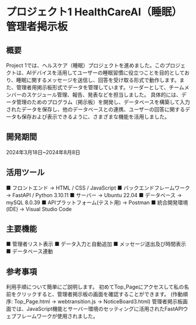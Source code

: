 # プロジェクト1 HealthCareAI（睡眠）管理者掲示板
## 概要
Project 1では、ヘルスケア（睡眠）プロジェクトを進めました。このプロジェクトは、AIデバイスを活用してユーザーの睡眠習慣に役立つことを目的としており、睡眠に関するメッセージを送信し、回答を受け取る形式で動作します。また、管理者用掲示板形式でデータを管理しています。リーダーとして、チームメンバーのスケジュール管理、報告、発表などを担当しました。
具体的には、データ管理のためのプログラム（掲示板）を開発し、データベースを構築して入力されたデータを保存し、他のデータベースとの連携、ユーザーの回答に関するデータも保存および表示できるように、さまざまな機能を活用しました。

## 開発期間
2024年3月18日~2024年8月8日

## 活用ツール
■ フロントエンド  →  HTML  /  CSS  /  JavaScript
■ バックエンドフレームワーク  →  FastAPI  / Python 3.10.11
■ サーバー  →  Ubuntu 22.04
■ データベース  →  mySQL 8.0.39
■ APIプラットフォーム(テスト用)  →  Postman
■ 統合開発環境(IDE)  →  Visual Studio Code

## 主要機能
■ 管理者リスト表示
■ データ入力と自動追加
■ メッセージ送出及び時間表示
■ データベース連動

## 参考事項
利用手順について簡単にご説明します。
初めてTop_Pageにアクセスして私の名前をクリックすると、管理者掲示板の画面を確認することができます。
(作動順序: Top_Page.html -> webtransition.js -> NoticeBoard3.html)
管理者掲示板画面では、JavaScript機能とサーバー環境のセッティングに活用されたFastAPIウェブフレームワークが使用されました。
